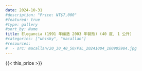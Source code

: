 ```yaml
---
date: 2024-10-31
#description: "Price: NT$7,000"
#featured: true
#type: gallery
#sort_by: Name
title: Elegancia (1991 年釀造 2003 年裝瓶) (40 度, 1 公升)
#categories: ["whisky", "macallan"]
#resources:
#  - src: macallan/20_30_40_50/PXL_20241004_100905984.jpg
---
```

{{< this_price >}}
